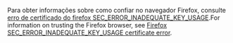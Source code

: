 <span data-ttu-id="e6b01-101">Para obter informações sobre como confiar no navegador Firefox, consulte [erro de certificado do firefox SEC_ERROR_INADEQUATE_KEY_USAGE](xref:security/enforcing-ssl#trust-ff).</span><span class="sxs-lookup"><span data-stu-id="e6b01-101">For information on trusting the Firefox browser, see [Firefox SEC_ERROR_INADEQUATE_KEY_USAGE certificate error](xref:security/enforcing-ssl#trust-ff).</span></span>